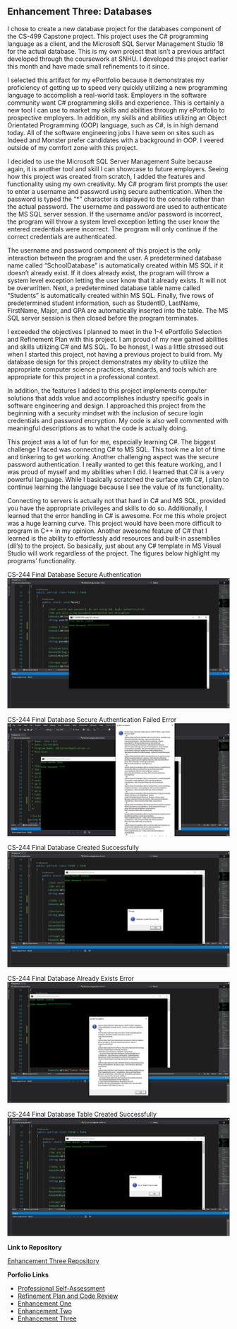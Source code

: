 ## Enhancement Three: Databases

I chose to create a new database project for the databases component of the CS-499 Capstone project. This project uses the C# programming language as a client, and the Microsoft SQL Server Management Studio 18 for the actual database. This is my own project that isn’t a previous artifact developed through the coursework at SNHU. I developed this project earlier this month and have made small refinements to it since. 

I selected this artifact for my ePortfolio because it demonstrates my proficiency of getting up to speed very quickly utilizing a new programming language to accomplish a real-world task. Employers in the software community want C# programming skills and experience. This is certainly a new tool I can use to market my skills and abilities through my ePortfolio to prospective employers. In addition, my skills and abilities utilizing an Object Orientated Programming (OOP) language, such as C#, is in high demand today. All of the software engineering jobs I have seen on sites such as Indeed and Monster prefer candidates with a background in OOP. I veered outside of my comfort zone with this project.

I decided to use the Microsoft SQL Server Management Suite because again, it is another tool and skill I can showcase to future employers. Seeing how this project was created from scratch, I added the features and functionality using my own creativity. My C# program first prompts the user to enter a username and password using secure authentication. When the password is typed the “*” character is displayed to the console rather than the actual password. The username and password are used to authenticate the MS SQL server session. If the username and/or password is incorrect, the program will throw a system level exception letting the user know the entered credentials were incorrect. The program will only continue if the correct credentials are authenticated. 

The username and password component of this project is the only interaction between the program and the user. A predetermined database name called “SchoolDatabase” is automatically created within MS SQL if it doesn’t already exist. If it does already exist, the program will throw a system level exception letting the user know that it already exists. It will not be overwritten.  Next, a predetermined database table name called “Students” is automatically created within MS SQL. Finally, five rows of predetermined student information, such as StudentID, LastName, FirstName, Major, and GPA are automatically inserted into the table. The MS SQL server session is then closed before the program terminates.

I exceeded the objectives I planned to meet in the 1-4 ePortfolio Selection and Refinement Plan with this project. I am proud of my new gained abilities and skills utilizing C# and MS SQL. To be honest, I was a little stressed out when I started this project, not having a previous project to build from. My database design for this project demonstrates my ability to utilize the appropriate computer science practices, standards, and tools which are appropriate for this project in a professional context. 

In addition, the features I added to this project implements computer solutions that adds value and accomplishes industry specific goals in software engineering and design. I approached this project from the beginning with a security mindset with the inclusion of secure login credentials and password encryption. My code is also well commented with meaningful descriptions as to what the code is actually doing.  

This project was a lot of fun for me, especially learning C#. The biggest challenge I faced was connecting C# to MS SQL. This took me a lot of time and tinkering to get working. Another challenging aspect was the secure password authentication. I really wanted to get this feature working, and I was proud of myself and my abilities when I did. I learned that C# is a very powerful language. While I basically scratched the surface with C#, I plan to continue learning the language because I see the value of its functionality. 

Connecting to servers is actually not that hard in C# and MS SQL, provided you have the appropriate privileges and skills to do so. Additionally, I learned that the error handling in C# is awesome. For me this whole project was a huge learning curve. This project would have been more difficult to program in C++ in my opinion. Another awesome feature of C# that I learned is the ability to effortlessly add resources and built-in assemblies (dll’s) to the project. So basically, just about any C# template in MS Visual Studio will work regardless of the project. The figures below highlight my programs’ functionality.  

CS-244 Final Database Secure Authentication
![CS-244 Final Database Secure Authentication](https://github.com/jlain36/jlain36.github.io/blob/main/docs/assets/images/Secure_Login.JPG)

CS-244 Final Database Secure Authentication Failed Error
![CS-244 Final Database Secure Authentication Failed](https://github.com/jlain36/jlain36.github.io/blob/main/docs/assets/images/Loging_Failed_User_Authentication.JPG)

CS-244 Final Database Created Successfully
![CS-244 Final Database Created Successfully](https://github.com/jlain36/jlain36.github.io/blob/main/docs/assets/images/Database_Created_Successfully.JPG)

CS-244 Final Database Already Exists Error
![CS-244 Final Database Already Exists Error](https://github.com/jlain36/jlain36.github.io/blob/main/docs/assets/images/Database_Already_Exists_Error.JPG)

CS-244 Final Database Table Created Successfully
![CS-244 Final Database Table Created Successfully](https://github.com/jlain36/jlain36.github.io/blob/main/docs/assets/images/Database_Table_Created_Successfully.JPG)


**Link to Repository**

[Enhancement Three Repository](https://github.com/jlain36/Enhancement_Three)

**Porfolio Links**<br>
* [Professional Self-Assessment](https://jlain36.github.io/index.html)<br>
* [Refinement Plan and Code Review](https://jlain36.github.io/Code_Review.html)<br>
* [Enhancement One](https://jlain36.github.io/Enhancement_One.html)<br>
* [Enhancement Two](https://jlain36.github.io/Enhancement_Two.html)<br>
* [Enhancement Three](https://jlain36.github.io/Enhancement_Three.html)
